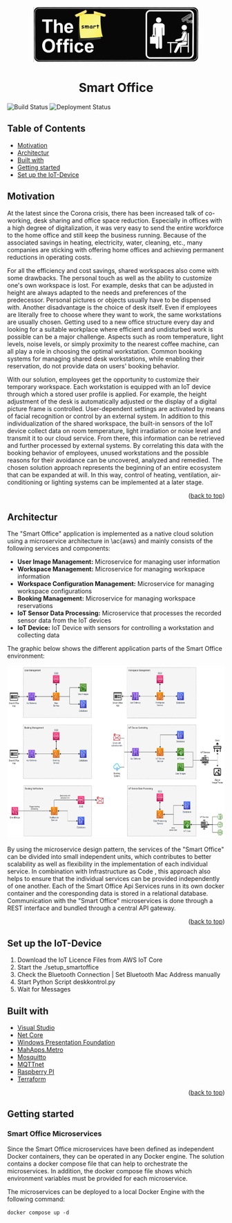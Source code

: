 <p id="readme-top" align="center">
  <img src="images/logo.jpg" height="128">
  <h1  align="center">Smart Office</h1>
</p>

![Build Status](https://github.com/mcce22extreme/ss2023-ineni-smart-office/workflows/CI%20Pipeline/badge.svg)
![Deployment Status](https://github.com/mcce22extreme/ss2023-ineni-smart-office/workflows/CD%20Pipeline/badge.svg)

## Table of Contents

- [Motivation](#motivation)
- [Architectur](#architectur)
- [Built with](#builtwith)
- [Getting started](#gettingstarted)
- [Set up the IoT-Device](#setupiot)

## Motivation <a name="motivation"></a>

At the latest since the Corona crisis, there has been increased talk of co-working, desk sharing and office space reduction. Especially in offices with a high degree of digitalization, it was very easy to send the entire workforce to the home office and still keep the business running. Because of the associated savings in heating, electricity, water, cleaning, etc., many companies are sticking with offering home offices and achieving permanent reductions in operating costs.

For all the efficiency and cost savings, shared workspaces also come with some drawbacks. The personal touch as well as the ability to customize one's own workspace is lost. For example, desks that can be adjusted in height are always adapted to the needs and preferences of the predecessor. Personal pictures or objects usually have to be dispensed with. Another disadvantage is the choice of desk itself. Even if employees are literally free to choose where they want to work, the same workstations are usually chosen. Getting used to a new office structure every day and looking for a suitable workplace where efficient and undisturbed work is possible can be a major challenge. Aspects such as room temperature, light levels, noise levels, or simply proximity to the nearest coffee machine, can all play a role in choosing the optimal workstation. Common booking systems for managing shared desk workstations, while enabling their reservation, do not provide data on users' booking behavior.

With our solution, employees get the opportunity to customize their temporary workspace. Each workstation is equipped with an IoT device through which a stored user profile is applied. For example, the height adjustment of the desk is automatically adjusted or the display of a digital picture frame is controlled.
User-dependent settings are activated by means of facial recognition or control by an external system. In addition to this individualization of the shared workspace, the built-in sensors of the IoT device collect data on room temperature, light irradiation or noise level and transmit it to our cloud service. From there, this information can be retrieved and further processed by external systems. By correlating this data with the booking behavior of employees, unused workstations and the possible reasons for their avoidance can be uncovered, analyzed and remedied. The chosen solution approach represents the beginning of an entire ecosystem that can be expanded at will. In this way, control of heating, ventilation, air-conditioning or lighting systems can be implemented at a later stage.

<p align="right">(<a href="#readme-top">back to top</a>)</p>

## Architectur <a name="architectur"></a>

The "Smart Office" application is implemented as a native cloud solution using a microservice architecture in \ac{aws} and mainly consists of the following services and components:

* **User Image Management:** Microservice for managing user information
* **Workspace Management:** Microservice for managing workspace information
* **Workspace Configuration Management:** Microservice for managing workspace configurations
* **Booking Management:** Microservice for managing workspace reservations
* **IoT Sensor Data Processing:** Microservice that processes the recorded sensor data from the IoT devices
* **IoT Device:** IoT Device with sensors for controlling a workstation and collecting data

The graphic below shows the different application parts of the Smart Office environment:

<p align="center">
  <img src="images/smart_office_microservices.png" height="400">
</p>

By using the microservice design pattern, the services of the "Smart Office" can be divided into small independent units, which contributes to better scalability as well as flexibility in the implementation of each individual service. In combination with Infrastructure as Code , this approach also helps to ensure that the individual services can be provided independently of one another. Each of the Smart Office Api Services runs in its own docker container and the coresponding data is stored in a relational database. Communication with the "Smart Office" microservices is done through a REST interface and bundled through a central API gateway.

<p align="right">(<a href="#readme-top">back to top</a>)</p>

## Set up the IoT-Device <a name="setupiot"></a>
1. Download the IoT Licence Files from AWS IoT Core
2. Start the ./setup_smartoffice
3. Check the Bluetooth Connection | Set Bluetooth Mac Address manually
4. Start Python Script deskkontrol.py
5. Wait for Messages 

## Built with <a name="builtwith"></a>

- [Visual Studio](https://visualstudio.microsoft.com/de/vs/community/)
- [Net Core](https://dotnet.microsoft.com/)
- [Windows Presentation Foundation](https://learn.microsoft.com/en-us/dotnet/desktop/wpf/overview/)
- [MahApps.Metro](https://mahapps.com/)
- [Mosquitto](https://https://mosquitto.org/)
- [MQTTnet](https://github.com/dotnet/MQTTnet) 
- [Raspberry PI](https://www.raspberrypi.com/)
- [Terraform](https://www.terraform.io/)

<p align="right">(<a href="#readme-top">back to top</a>)</p>

## Getting started <a name="gettingstarted"></a>

### Smart Office Microservices
Since the Smart Office microservices have been defined as independent Docker containers, they can be operated in any Docker engine. The solution contains a docker compose file that can help to orchestrate the microservices. In addition, the docker compose file shows which environment variables must be provided for each microservice.

The microservices can be deployed to a local Docker Engine with the following command:

```
docker compose up -d
```